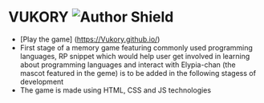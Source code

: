 # VUKORY  ![Author Shield](https://img.shields.io/badge/Author-Vukory-blue) 

* [Play the game] (https://Vukory.github.io/)
* First stage of a memory game featuring commonly used programming languages, RP snippet which would help user get involved in learning about programming languages and interact with Elypia-chan (the mascot featured in the geme) is to be added in the following stagess of development
* The game is made using HTML, CSS and JS technologies
